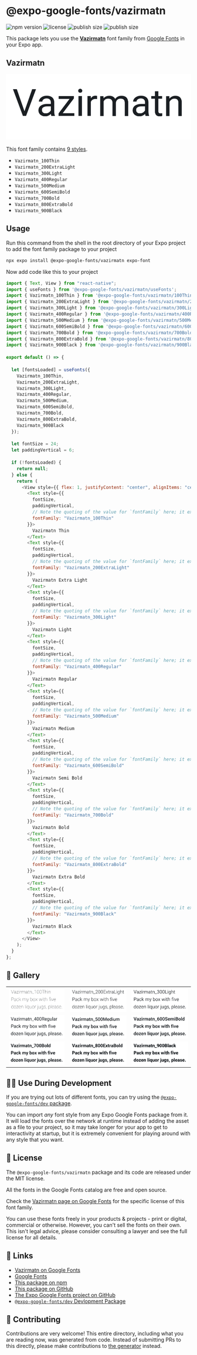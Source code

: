# @expo-google-fonts/vazirmatn

![npm version](https://flat.badgen.net/npm/v/@expo-google-fonts/vazirmatn)
![license](https://flat.badgen.net/github/license/expo/google-fonts)
![publish size](https://flat.badgen.net/packagephobia/install/@expo-google-fonts/vazirmatn)
![publish size](https://flat.badgen.net/packagephobia/publish/@expo-google-fonts/vazirmatn)

This package lets you use the [**Vazirmatn**](https://fonts.google.com/specimen/Vazirmatn) font family from [Google Fonts](https://fonts.google.com/) in your Expo app.

## Vazirmatn

![Vazirmatn](./font-family.png)

This font family contains [9 styles](#-gallery).

- `Vazirmatn_100Thin`
- `Vazirmatn_200ExtraLight`
- `Vazirmatn_300Light`
- `Vazirmatn_400Regular`
- `Vazirmatn_500Medium`
- `Vazirmatn_600SemiBold`
- `Vazirmatn_700Bold`
- `Vazirmatn_800ExtraBold`
- `Vazirmatn_900Black`

## Usage

Run this command from the shell in the root directory of your Expo project to add the font family package to your project

```sh
npx expo install @expo-google-fonts/vazirmatn expo-font
```

Now add code like this to your project

```js
import { Text, View } from "react-native";
import { useFonts } from '@expo-google-fonts/vazirmatn/useFonts';
import { Vazirmatn_100Thin } from '@expo-google-fonts/vazirmatn/100Thin';
import { Vazirmatn_200ExtraLight } from '@expo-google-fonts/vazirmatn/200ExtraLight';
import { Vazirmatn_300Light } from '@expo-google-fonts/vazirmatn/300Light';
import { Vazirmatn_400Regular } from '@expo-google-fonts/vazirmatn/400Regular';
import { Vazirmatn_500Medium } from '@expo-google-fonts/vazirmatn/500Medium';
import { Vazirmatn_600SemiBold } from '@expo-google-fonts/vazirmatn/600SemiBold';
import { Vazirmatn_700Bold } from '@expo-google-fonts/vazirmatn/700Bold';
import { Vazirmatn_800ExtraBold } from '@expo-google-fonts/vazirmatn/800ExtraBold';
import { Vazirmatn_900Black } from '@expo-google-fonts/vazirmatn/900Black';

export default () => {

  let [fontsLoaded] = useFonts({
    Vazirmatn_100Thin, 
    Vazirmatn_200ExtraLight, 
    Vazirmatn_300Light, 
    Vazirmatn_400Regular, 
    Vazirmatn_500Medium, 
    Vazirmatn_600SemiBold, 
    Vazirmatn_700Bold, 
    Vazirmatn_800ExtraBold, 
    Vazirmatn_900Black
  });

  let fontSize = 24;
  let paddingVertical = 6;

  if (!fontsLoaded) {
    return null;
  } else {
    return (
      <View style={{ flex: 1, justifyContent: "center", alignItems: "center" }}>
        <Text style={{
          fontSize,
          paddingVertical,
          // Note the quoting of the value for `fontFamily` here; it expects a string!
          fontFamily: "Vazirmatn_100Thin"
        }}>
          Vazirmatn Thin
        </Text>
        <Text style={{
          fontSize,
          paddingVertical,
          // Note the quoting of the value for `fontFamily` here; it expects a string!
          fontFamily: "Vazirmatn_200ExtraLight"
        }}>
          Vazirmatn Extra Light
        </Text>
        <Text style={{
          fontSize,
          paddingVertical,
          // Note the quoting of the value for `fontFamily` here; it expects a string!
          fontFamily: "Vazirmatn_300Light"
        }}>
          Vazirmatn Light
        </Text>
        <Text style={{
          fontSize,
          paddingVertical,
          // Note the quoting of the value for `fontFamily` here; it expects a string!
          fontFamily: "Vazirmatn_400Regular"
        }}>
          Vazirmatn Regular
        </Text>
        <Text style={{
          fontSize,
          paddingVertical,
          // Note the quoting of the value for `fontFamily` here; it expects a string!
          fontFamily: "Vazirmatn_500Medium"
        }}>
          Vazirmatn Medium
        </Text>
        <Text style={{
          fontSize,
          paddingVertical,
          // Note the quoting of the value for `fontFamily` here; it expects a string!
          fontFamily: "Vazirmatn_600SemiBold"
        }}>
          Vazirmatn Semi Bold
        </Text>
        <Text style={{
          fontSize,
          paddingVertical,
          // Note the quoting of the value for `fontFamily` here; it expects a string!
          fontFamily: "Vazirmatn_700Bold"
        }}>
          Vazirmatn Bold
        </Text>
        <Text style={{
          fontSize,
          paddingVertical,
          // Note the quoting of the value for `fontFamily` here; it expects a string!
          fontFamily: "Vazirmatn_800ExtraBold"
        }}>
          Vazirmatn Extra Bold
        </Text>
        <Text style={{
          fontSize,
          paddingVertical,
          // Note the quoting of the value for `fontFamily` here; it expects a string!
          fontFamily: "Vazirmatn_900Black"
        }}>
          Vazirmatn Black
        </Text>
      </View>
    );
  }
};
```

## 🔡 Gallery


||||
|-|-|-|
|![Vazirmatn_100Thin](./100Thin/Vazirmatn_100Thin.ttf.png)|![Vazirmatn_200ExtraLight](./200ExtraLight/Vazirmatn_200ExtraLight.ttf.png)|![Vazirmatn_300Light](./300Light/Vazirmatn_300Light.ttf.png)||
|![Vazirmatn_400Regular](./400Regular/Vazirmatn_400Regular.ttf.png)|![Vazirmatn_500Medium](./500Medium/Vazirmatn_500Medium.ttf.png)|![Vazirmatn_600SemiBold](./600SemiBold/Vazirmatn_600SemiBold.ttf.png)||
|![Vazirmatn_700Bold](./700Bold/Vazirmatn_700Bold.ttf.png)|![Vazirmatn_800ExtraBold](./800ExtraBold/Vazirmatn_800ExtraBold.ttf.png)|![Vazirmatn_900Black](./900Black/Vazirmatn_900Black.ttf.png)||


## 👩‍💻 Use During Development

If you are trying out lots of different fonts, you can try using the [`@expo-google-fonts/dev` package](https://github.com/expo/google-fonts/tree/master/font-packages/dev#readme).

You can import _any_ font style from any Expo Google Fonts package from it. It will load the fonts over the network at runtime instead of adding the asset as a file to your project, so it may take longer for your app to get to interactivity at startup, but it is extremely convenient for playing around with any style that you want.


## 📖 License

The `@expo-google-fonts/vazirmatn` package and its code are released under the MIT license.

All the fonts in the Google Fonts catalog are free and open source.

Check the [Vazirmatn page on Google Fonts](https://fonts.google.com/specimen/Vazirmatn) for the specific license of this font family.

You can use these fonts freely in your products & projects - print or digital, commercial or otherwise. However, you can't sell the fonts on their own. This isn't legal advice, please consider consulting a lawyer and see the full license for all details.

## 🔗 Links

- [Vazirmatn on Google Fonts](https://fonts.google.com/specimen/Vazirmatn)
- [Google Fonts](https://fonts.google.com/)
- [This package on npm](https://www.npmjs.com/package/@expo-google-fonts/vazirmatn)
- [This package on GitHub](https://github.com/expo/google-fonts/tree/master/font-packages/vazirmatn)
- [The Expo Google Fonts project on GitHub](https://github.com/expo/google-fonts)
- [`@expo-google-fonts/dev` Devlopment Package](https://github.com/expo/google-fonts/tree/master/font-packages/dev)

## 🤝 Contributing

Contributions are very welcome! This entire directory, including what you are reading now, was generated from code. Instead of submitting PRs to this directly, please make contributions to [the generator](https://github.com/expo/google-fonts/tree/master/packages/generator) instead.
